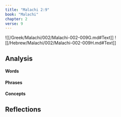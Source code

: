 ```yaml
---
title: "Malachi 2:9"
book: "Malachi"
chapter: 2
verse: 9
---
```

![[/Greek/Malachi/002/Malachi-002-009G.md#Text]]
![[/Hebrew/Malachi/002/Malachi-002-009H.md#Text]]

## Analysis

#### Words

#### Phrases

#### Concepts

## Reflections
